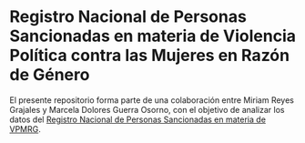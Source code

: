 # Registro Nacional de Personas Sancionadas en materia de Violencia Política contra las Mujeres en Razón de Género

El presente repositorio forma parte de una colaboración entre Miriam Reyes Grajales y Marcela Dolores Guerra Osorno, con el objetivo de analizar los datos del [Registro Nacional de Personas Sancionadas en materia de VPMRG](https://www.ine.mx/actores-politicos/registro-nacional-de-personas-sancionadas/).

